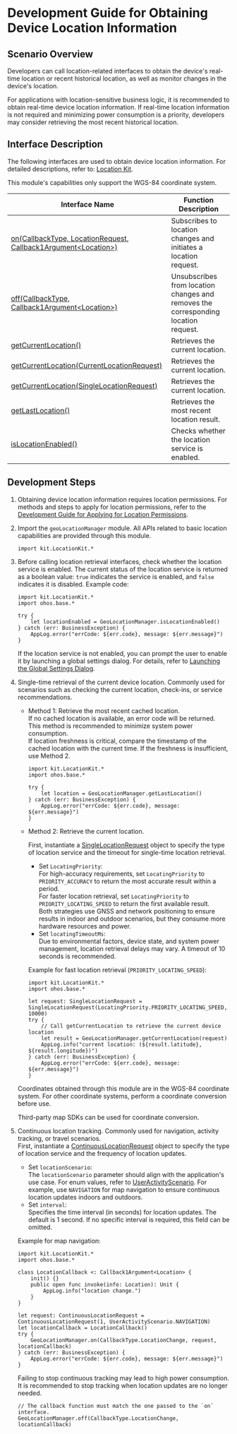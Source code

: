 # Development Guide for Obtaining Device Location Information

## Scenario Overview

Developers can call location-related interfaces to obtain the device's real-time location or recent historical location, as well as monitor changes in the device's location.

For applications with location-sensitive business logic, it is recommended to obtain real-time device location information. If real-time location information is not required and minimizing power consumption is a priority, developers may consider retrieving the most recent historical location.

## Interface Description

The following interfaces are used to obtain device location information. For detailed descriptions, refer to: [Location Kit](../../../API_Reference/source_en/LocationKit/cj-apis-geo_location_manager.md).

This module's capabilities only support the WGS-84 coordinate system.

| Interface Name | Function Description |
| -------- | -------- |
| [on(CallbackType, LocationRequest, Callback1Argument\<Location>)](../../../API_Reference/source_en/LocationKit/cj-apis-geo_location_manager.md#static-func-oncallbacktype-locationrequest-callback1argumentlocation) | Subscribes to location changes and initiates a location request. |
| [off(CallbackType, Callback1Argument\<Location>)](../../../API_Reference/source_en/LocationKit/cj-apis-geo_location_manager.md#static-func-offcallbacktype-callback1argumentlocation) | Unsubscribes from location changes and removes the corresponding location request. |
| [getCurrentLocation()](../../../API_Reference/source_en/LocationKit/cj-apis-geo_location_manager.md#static-func-getcurrentlocation) | Retrieves the current location. |
| [getCurrentLocation(CurrentLocationRequest)](../../../API_Reference/source_en/LocationKit/cj-apis-geo_location_manager.md#static-func-getcurrentlocationcurrentlocationrequest) | Retrieves the current location. |
| [getCurrentLocation(SingleLocationRequest)](../../../API_Reference/source_en/LocationKit/cj-apis-geo_location_manager.md#static-func-getcurrentlocationsinglelocationrequest) | Retrieves the current location. |
| [getLastLocation()](../../../API_Reference/source_en/LocationKit/cj-apis-geo_location_manager.md#static-func-getlastlocation) | Retrieves the most recent location result. |
| [isLocationEnabled()](../../../API_Reference/source_en/LocationKit/cj-apis-geo_location_manager.md#static-func-islocationenabled) | Checks whether the location service is enabled. |

## Development Steps

1. Obtaining device location information requires location permissions. For methods and steps to apply for location permissions, refer to the [Development Guide for Applying for Location Permissions](cj-location-permission-guidelines.md).

2. Import the `geoLocationManager` module. All APIs related to basic location capabilities are provided through this module.

    <!-- compile -->

    ```cangjie
    import kit.LocationKit.*
    ```

3. Before calling location retrieval interfaces, check whether the location service is enabled. The current status of the location service is returned as a boolean value: `true` indicates the service is enabled, and `false` indicates it is disabled. Example code:

    <!-- run -->

    ```cangjie
    import kit.LocationKit.*
    import ohos.base.*

    try {
        let locationEnabled = GeoLocationManager.isLocationEnabled()
    } catch (err: BusinessException) {
        AppLog.error("errCode: ${err.code}, message: ${err.message}")
    }
    ```

    If the location service is not enabled, you can prompt the user to enable it by launching a global settings dialog. For details, refer to [Launching the Global Settings Dialog](../../../API_Reference/source_en/AbilityKit/cj-apis-ability_access_ctrl.md#func-requestglobalswitchcontext-switchtype-asynccallbackbool).

4. Single-time retrieval of the current device location. Commonly used for scenarios such as checking the current location, check-ins, or service recommendations.
    - Method 1: Retrieve the most recent cached location.<br/>
        If no cached location is available, an error code will be returned.<br/>
        This method is recommended to minimize system power consumption.<br/>
        If location freshness is critical, compare the timestamp of the cached location with the current time. If the freshness is insufficient, use Method 2.<br/>

        <!-- run -->

        ```cangjie
        import kit.LocationKit.*
        import ohos.base.*

        try {
            let location = GeoLocationManager.getLastLocation()
        } catch (err: BusinessException) {
            AppLog.error("errCode: ${err.code}, message: ${err.message}")
        }
        ```

    - Method 2: Retrieve the current location.<br/>

        First, instantiate a [SingleLocationRequest](../../../API_Reference/source_en/LocationKit/cj-apis-geo_location_manager.md#class-singlelocationrequest) object to specify the type of location service and the timeout for single-time location retrieval.<br/>

        - Set `LocatingPriority`:<br/>
            For high-accuracy requirements, set `LocatingPriority` to `PRIORITY_ACCURACY` to return the most accurate result within a period.<br/>
            For faster location retrieval, set `LocatingPriority` to `PRIORITY_LOCATING_SPEED` to return the first available result.<br/>
            Both strategies use GNSS and network positioning to ensure results in indoor and outdoor scenarios, but they consume more hardware resources and power.<br/>
        - Set `locatingTimeoutMs`:<br/>
            Due to environmental factors, device state, and system power management, location retrieval delays may vary. A timeout of 10 seconds is recommended.<br/>

        Example for fast location retrieval (`PRIORITY_LOCATING_SPEED`):<br/>

        <!-- run -->

        ```cangjie
        import kit.LocationKit.*
        import ohos.base.*

        let request: SingleLocationRequest = SingleLocationRequest(LocatingPriority.PRIORITY_LOCATING_SPEED, 10000)
        try {
            // Call getCurrentLocation to retrieve the current device location
            let result = GeoLocationManager.getCurrentLocation(request)
            AppLog.info("current location: (${result.latitude}, ${result.longitude})")
        } catch (err: BusinessException) {
            AppLog.error("errCode: ${err.code}, message: ${err.message}")
        }
        ```

    Coordinates obtained through this module are in the WGS-84 coordinate system. For other coordinate systems, perform a coordinate conversion before use.
    <!--Del-->
    Third-party map SDKs can be used for coordinate conversion.<!--DelEnd-->

5. Continuous location tracking. Commonly used for navigation, activity tracking, or travel scenarios.</br>
    First, instantiate a [ContinuousLocationRequest](../../../API_Reference/source_en/LocationKit/cj-apis-geo_location_manager.md#class-continuouslocationrequest) object to specify the type of location service and the frequency of location updates.<br/>
    - Set `locationScenario`:<br/>
        The `locationScenario` parameter should align with the application's use case. For enum values, refer to [UserActivityScenario](../../../API_Reference/source_en/LocationKit/cj-apis-geo_location_manager.md#enum-useractivityscenario). For example, use `NAVIGATION` for map navigation to ensure continuous location updates indoors and outdoors.</br>
    - Set `interval`:<br/>
        Specifies the time interval (in seconds) for location updates. The default is 1 second. If no specific interval is required, this field can be omitted.

    Example for map navigation:

    <!-- run -->

    ```cangjie
    import kit.LocationKit.*
    import ohos.base.*

    class LocationCallback <: Callback1Argument<Location> {
        init() {}
        public open func invoke(info: Location): Unit {
            AppLog.info("location change.")
        }
    }

    let request: ContinuousLocationRequest = ContinuousLocationRequest(1, UserActivityScenario.NAVIGATION)
    let locationCallback = LocationCallback()
    try {
        GeoLocationManager.on(CallbackType.LocationChange, request, locationCallback)
    } catch (err: BusinessException) {
        AppLog.error("errCode: ${err.code}, message: ${err.message}")
    }
    ```

    Failing to stop continuous tracking may lead to high power consumption. It is recommended to stop tracking when location updates are no longer needed.

    <!-- compile -->

    ```cangjie
    // The callback function must match the one passed to the `on` interface.
    GeoLocationManager.off(CallbackType.LocationChange, locationCallback)
    ```